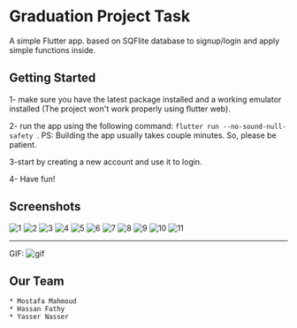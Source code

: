 # Graduation Project Task

A simple Flutter app. based on SQFlite database to signup/login and apply simple functions inside. 

## Getting Started
1- make sure you have the latest package installed and a working emulator installed (The project won't work properly using flutter web).


2- run the app using the following command: `flutter run --no-sound-null-safety `. PS: Building the app usually takes couple minutes. So, please be patient.


3-start by creating a new account and use it to login.


4- Have fun!

## Screenshots

![1](./working-screenshots/1.png)
![2](./working-screenshots/2.png)
![3](./working-screenshots/3.png)
![4](./working-screenshots/4.png)
![5](./working-screenshots/5.png)
![6](./working-screenshots/6.png)
![7](./working-screenshots/7.png)
![8](./working-screenshots/8.png)
![9](./working-screenshots/9.png)
![10](./working-screenshots/10.png)
![11](./working-screenshots/11.png)


------------------------------------------------------------------------------------------------
GIF:
![gif](./working-screenshots/gp-task.gif)




## Our Team
    * Mostafa Mahmoud 
    * Hassan Fathy 
    * Yasser Nasser
